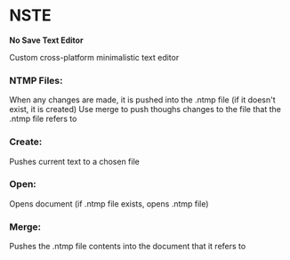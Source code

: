 # NSTE
**No Save Text Editor**

Custom cross-platform minimalistic text editor

### NTMP Files:
When any changes are made, it is pushed into the .ntmp file (if it doesn't exist, it is created)
Use merge to push thoughs changes to the file that the .ntmp file refers to

### Create:
Pushes current text to a chosen file

### Open:
Opens document (if .ntmp file exists, opens .ntmp file)

### Merge:
Pushes the .ntmp file contents into the document that it refers to
